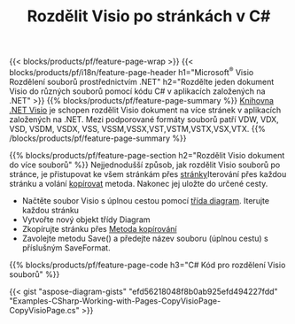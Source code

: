 ﻿---
title: Rozdělit Visio po stránkách v C#
url: /cs/net/splitter/
description: C# zdrojové kódy, které vysvětlují, jak rozdělit Microsoft Visio souborů do více souborů v aplikacích Visual C#.NET
---
{{< blocks/products/pf/feature-page-wrap >}}
{{< blocks/products/pf/i18n/feature-page-header h1="Microsoft<sup>&reg;</sup> Visio Rozdělení souborů prostřednictvím .NET" h2="Rozdělte jeden dokument Visio do různých souborů pomocí kódu C# v aplikacích založených na .NET" >}}
{{% blocks/products/pf/feature-page-summary %}}
[Knihovna .NET Visio](/diagram/net/) je schopen rozdělit Visio dokument na více stránek v aplikacích založených na .NET. Mezi podporované formáty souborů patří VDW, VDX, VSD, VSDM, VSDX, VSS, VSSM,VSSX,VST,VSTM,VSTX,VSX,VTX.
{{% /blocks/products/pf/feature-page-summary %}}

{{% blocks/products/pf/feature-page-section h2="Rozdělit Visio dokument do více souborů" %}}
Nejjednodušší způsob, jak rozdělit Visio souborů po stránce, je přistupovat ke všem stránkám přes [stránky](https://apireference.aspose.com/diagram/net/aspose.diagram/diagram/properties/pages)Iterování přes každou stránku a volání [kopírovat](https://apireference.aspose.com/diagram/net/aspose.diagram/page/methods/copy) metoda. Nakonec jej uložte do určené cesty. 

+ Načtěte soubor Visio s úplnou cestou pomocí [třída diagram](https://apireference.aspose.com/diagram/net/aspose.diagram/diagram).
Iterujte každou stránku
+ Vytvořte nový objekt třídy Diagram
+ Zkopírujte stránku přes [Metoda kopírování](https://apireference.aspose.com/diagram/net/aspose.diagram/page/methods/copy)
+ Zavolejte metodu Save() a předejte název souboru (úplnou cestu) s příslušným SaveFormat.

{{% blocks/products/pf/feature-page-code h3="C# Kód pro rozdělení Visio souborů" %}}

{{< gist "aspose-diagram-gists" "efd56218048f8b0ab925efd494227fdd" "Examples-CSharp-Working-with-Pages-CopyVisioPage-CopyVisioPage.cs" >}}
